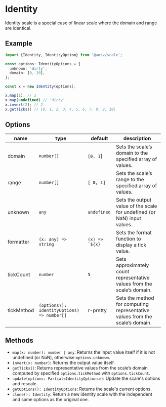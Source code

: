 # Identity

Identity scale is a special case of linear scale where the domain and range are identical.

## Example

```ts
import {Identity, IdentityOption} from '@antv/scale';

const options: IdentityOptions = {
  unknown: 'dirty',
  domain: [0, 10],
};

const x = new Identity(options);

x.map(1); // 1
x.map(undefined) // 'dirty'
x.invert(2); // 2
x.getTicks() // [0, 1, 2, 3, 4, 5, 6, 7, 8, 9, 10]
```

## Options

| name | type | default | description |
| ---- | ---- | ------- | ----------- |
| domain | `number[]` | `[0, 1`] |Sets the scale’s domain to the specified array of values. |
| range | `number[]` | `[ 0, 1]` |Sets the scale’s range to the specified array of values. |
| unknown | `any` | `undefined` |Sets the output value of the scale for undefined (or NaN) input values. |
| formatter | `(x: any) => string` | ```(x) => `${x}```|Sets the format function to display a tick value. |
| tickCount | `number` | `5` |Sets approximately count representative values from the scale’s domain. |
| tickMethod | `(options?): IdentityOptions) => number[]` | r-pretty|Sets the method for computing representative values from the scale’s domain.|

## Methods

- `map(x: number): number | any`: Returns the input value itself if it is not undefined (or NaN), otherwise `options.unknown`.
- `invert(x: number)`: Returns the output value itself.
- `getTicks()`: Returns representative values from the scale’s domain computed by specified `options.tickMethod` with `options.tickCount`.
- `update(options: Partial<IdentityOptions>)`: Update the scale's options and rescale.
- `getOptions(): IdentityOptions`: Returns the scale's current options.
- `clone(): Identity`: Return a new identity scale with the independent and same options as the original one. 
